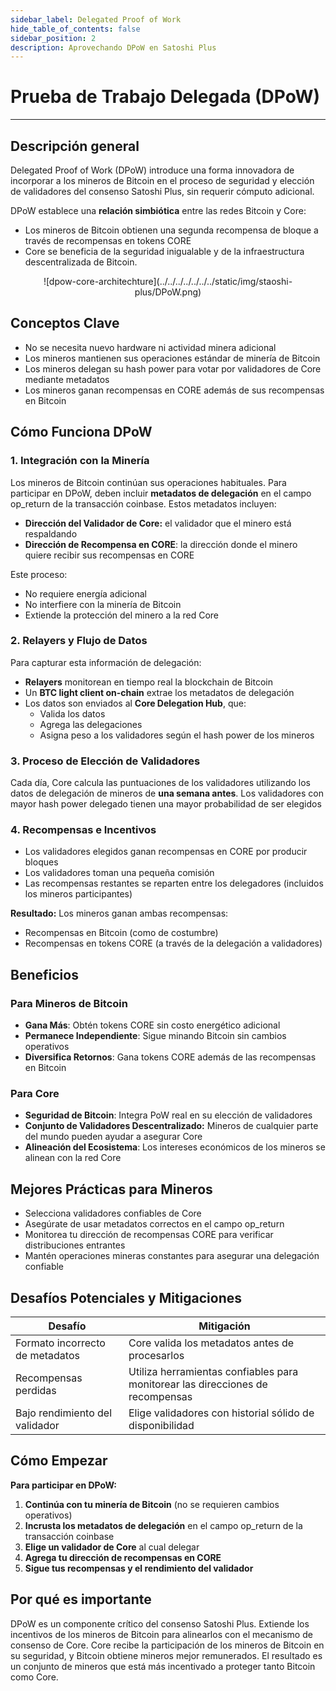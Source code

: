 ```yaml
---
sidebar_label: Delegated Proof of Work
hide_table_of_contents: false
sidebar_position: 2
description: Aprovechando DPoW en Satoshi Plus
---
```


# Prueba de Trabajo Delegada (DPoW)

---

## Descripción general

Delegated Proof of Work (DPoW) introduce una forma innovadora de incorporar a los mineros de Bitcoin en el proceso de seguridad y elección de validadores del consenso Satoshi Plus, sin requerir cómputo adicional.

DPoW establece una **relación simbiótica** entre las redes Bitcoin y Core:

- Los mineros de Bitcoin obtienen una segunda recompensa de bloque a través de recompensas en tokens CORE
- Core se beneficia de la seguridad inigualable y de la infraestructura descentralizada de Bitcoin.

<p align="center">
![dpow-core-architechture](../../../../../../../static/img/staoshi-plus/DPoW.png)
</p>

## Conceptos Clave

- No se necesita nuevo hardware ni actividad minera adicional
- Los mineros mantienen sus operaciones estándar de minería de Bitcoin
- Los mineros delegan su hash power para votar por validadores de Core mediante metadatos
- Los mineros ganan recompensas en CORE además de sus recompensas en Bitcoin

## Cómo Funciona DPoW

### 1. Integración con la Minería

Los mineros de Bitcoin continúan sus operaciones habituales.  Para participar en DPoW, deben incluir **metadatos de delegación** en el campo op_return de la transacción coinbase. Estos metadatos incluyen:

- **Dirección del Validador de Core:** el validador que el minero está respaldando
- **Dirección de Recompensa en CORE**: la dirección donde el minero quiere recibir sus recompensas en CORE

Este proceso:

- No requiere energía adicional
- No interfiere con la minería de Bitcoin
- Extiende la protección del minero a la red Core

### 2. Relayers y Flujo de Datos

Para capturar esta información de delegación:

- **Relayers** monitorean en tiempo real la blockchain de Bitcoin
- Un **BTC light client on-chain** extrae los metadatos de delegación
- Los datos son enviados al **Core Delegation Hub**, que:
  - Valida los datos
  - Agrega las delegaciones
  - Asigna peso a los validadores según el hash power de los mineros

### 3. Proceso de Elección de Validadores

Cada día, Core calcula las puntuaciones de los validadores utilizando los datos de delegación de mineros de **una semana antes**. Los validadores con mayor hash power delegado tienen una mayor probabilidad de ser elegidos

### 4. Recompensas e Incentivos

- Los validadores elegidos ganan recompensas en CORE por producir bloques
- Los validadores toman una pequeña comisión
- Las recompensas restantes se reparten entre los delegadores (incluidos los mineros participantes)

**Resultado:** Los mineros ganan ambas recompensas:

- Recompensas en Bitcoin (como de costumbre)
- Recompensas en tokens CORE (a través de la delegación a validadores)

## Beneficios

### Para Mineros de Bitcoin

- **Gana Más**: Obtén tokens CORE sin costo energético adicional
- **Permanece Independiente**: Sigue minando Bitcoin sin cambios operativos
- **Diversifica Retornos**: Gana tokens CORE además de las recompensas en Bitcoin

### Para Core

- **Seguridad de Bitcoin**: Integra PoW real en su elección de validadores
- **Conjunto de Validadores Descentralizado:** Mineros de cualquier parte del mundo pueden ayudar a asegurar Core
- **Alineación del Ecosistema**: Los intereses económicos de los mineros se alinean con la red Core

## Mejores Prácticas para Mineros

- Selecciona validadores confiables de Core
- Asegúrate de usar metadatos correctos en el campo op_return
- Monitorea tu dirección de recompensas CORE para verificar distribuciones entrantes
- Mantén operaciones mineras constantes para asegurar una delegación confiable

## Desafíos Potenciales y Mitigaciones

| **Desafío**                     | **Mitigación**                                                                 |
| ------------------------------- | ------------------------------------------------------------------------------ |
| Formato incorrecto de metadatos | Core valida los metadatos antes de procesarlos                                 |
| Recompensas perdidas            | Utiliza herramientas confiables para monitorear las direcciones de recompensas |
| Bajo rendimiento del validador  | Elige validadores con historial sólido de disponibilidad                       |

## Cómo Empezar

**Para participar en DPoW:**

1. **Continúa con tu minería de Bitcoin** (no se requieren cambios operativos)
2. **Incrusta los metadatos de delegación** en el campo op_return de la transacción coinbase
3. **Elige un validador de Core** al cual delegar
4. **Agrega tu dirección de recompensas en CORE**
5. **Sigue tus recompensas y el rendimiento del validador**

## Por qué es importante

DPoW es un componente crítico del consenso Satoshi Plus. Extiende los incentivos de los mineros de Bitcoin para alinearlos con el mecanismo de consenso de Core. Core recibe la participación de los mineros de Bitcoin en su seguridad, y Bitcoin obtiene mineros mejor remunerados. El resultado es un conjunto de mineros que está más incentivado a proteger tanto Bitcoin como Core.
